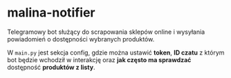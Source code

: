 # malina-notifier

Telegramowy bot służący do scrapowania sklepów online i wysyłania powiadomień o dostępności wybranych produktów.

W `main.py` jest sekcja config, gdzie można ustawić **token**, **ID czatu** z którym bot będzie wchodził w interakcję oraz **jak często ma sprawdzać** dostępność **produktów z listy**.

